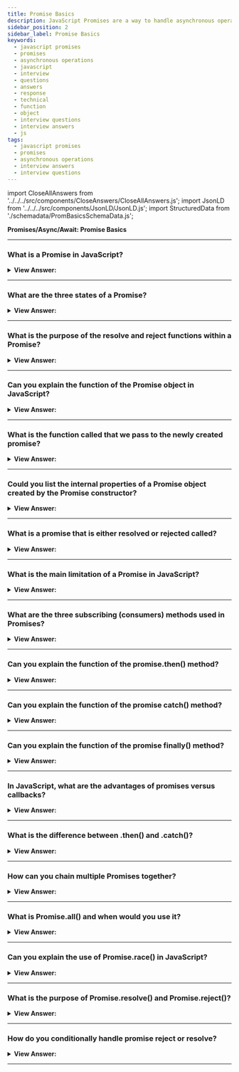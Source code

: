 ```yaml
---
title: Promise Basics
description: JavaScript Promises are a way to handle asynchronous operations in JavaScript.
sidebar_position: 2
sidebar_label: Promise Basics
keywords:
  - javascript promises
  - promises
  - asynchronous operations
  - javascript
  - interview
  - questions
  - answers
  - response
  - technical
  - function
  - object
  - interview questions
  - interview answers
  - js
tags:
  - javascript promises
  - promises
  - asynchronous operations
  - interview answers
  - interview questions
---
```


import CloseAllAnswers from '../../../src/components/CloseAnswers/CloseAllAnswers.js';
import JsonLD from '../../../src/components/JsonLD/JsonLD.js';
import StructuredData from './schemadata/PromBasicsSchemaData.js';

<JsonLD data={StructuredData} />

<head>
  <title>Promise Basics | JavaScript Frontend Phone Interview Answers</title>
</head>

**Promises/Async/Await: Promise Basics**

<CloseAllAnswers />

---

### What is a Promise in JavaScript?

<details>
  <summary><strong>View Answer:</strong></summary>
  <div>
  <div><strong>Interview Response:</strong> A Promise is a JavaScript object representing the eventual completion (or failure) of an asynchronous operation and its resulting value.
  </div><br />
  <div><strong className="codeExample">Code Example:</strong><br /><br />

  <div></div>

```js
let promise = new Promise(function(resolve, reject) {
  // a mock async action using setTimeout
  setTimeout(function() {
    resolve('Hello world!'); // The async operation was successful
  }, 1000);
});

promise.then(function(successMessage) {
  // successMessage is whatever we passed in the resolve(...) function above.
  console.log(successMessage);
}, function(errorMessage) {
  // errorMessage is whatever we passed in the reject(...) function above.
  console.log(errorMessage);
});
```

  </div>
  </div>
</details>

---

### What are the three states of a Promise?

<details>
  <summary><strong>View Answer:</strong></summary>
  <div>
  <div><strong>Interview Response:</strong> The three states are pending, fulfilled (resolved), and rejected.
  </div><br />
  <div><strong className="codeExample">Technical Details:</strong><br />

  <div></div>

1. **Pending**: The Promise's outcome hasn't yet been determined, because the asynchronous operation that will produce its result hasn't completed yet.

2. **Fulfilled**: The asynchronous operation completed successfully, and the Promise's resulting value is now available.

3. **Rejected**: The asynchronous operation failed, and the Promise will never be fulfilled. In the rejected state, a Promise has a reason that indicates why the operation failed.

It's important to note that a Promise is only pending before it is either fulfilled or rejected. Once a Promise has been fulfilled or rejected, it becomes settled and its state can't change. The Promise's value or reason, once set, can't change either.

  </div>
  </div>
</details>

---

### What is the purpose of the resolve and reject functions within a Promise?

<details>
  <summary><strong>View Answer:</strong></summary>
  <div>
  <div><strong>Interview Response:</strong> The resolve and reject are used to settle the Promise's outcome. resolve fulfills the Promise with a value, while reject rejects it with a reason.
  </div><br />
  <div><strong className="codeExample">Code Example:</strong><br /><br />

  <div></div>

Here's an example of using resolve:

```js
let promise = new Promise(function(resolve, reject) {
  setTimeout(() => resolve("Operation successful"), 1000);
});

promise.then(value => console.log(value));  // logs "Operation successful" after 1 second
```

Here's an example of using reject:

```js
let promise = new Promise(function(resolve, reject) {
  setTimeout(() => reject(new Error("Operation failed")), 1000);
});

promise.catch(error => console.log(error));  // logs "Error: Operation failed" after 1 second
```

  </div>
  </div>
</details>

---

### Can you explain the function of the Promise object in JavaScript?

<details>
  <summary><strong>View Answer:</strong></summary>
  <div>
  <div><strong>Interview Response:</strong> A promise is an object that may produce a single value later in the future: either a resolved value or a reason that it goes unresolved, an error. A promise may be in one of 3 possible states: fulfilled, rejected, or pending. Promise users can attach callbacks to handle the fulfilled value or the reason for rejection.</div><br />
  <div><strong>Technical Response:</strong> The Promise object represents the eventual completion (or failure) of an asynchronous operation and its resulting value. A Promise is a proxy for a value not necessarily known when the promise gets created. It enables you to attach handlers with an asynchronous operation to provide a success or failure result. This process lets asynchronous methods return values like synchronous methods: instead of immediately returning the final value, the method returns a promise to supply the value later. A Promise is in one of three states, including pending, fulfilled, and rejected. The pending state is the initial state, neither fulfilled nor rejected. The fulfilled state means that the operation was ultimately successful, and the rejected state means that there was an apparent failure.
  </div><br />
  <div><strong className="codeExample">Code Example:</strong><br /><br />

  <div></div>

```js
let promise = new Promise(function (resolve, reject) {
  // executor or producer
});
```

  </div>
  </div>
</details>

---

### What is the function called that we pass to the newly created promise?

<details>
  <summary><strong>View Answer:</strong></summary>
  <div>
  <div><strong>Interview Response:</strong> The executor is the function that gets supplied to a new Promise. The executor launches automatically when a new Promise gets produced. It includes the generating code, which, provided no errors occur, should finally create the outcome. When the attempt gets made, it calls to resolve if it was successful or reject if there was an issue.</div><br />
  <div><strong>Technical Response:</strong> The executor is the function that gets supplied to a new Promise. The executor launches automatically when a new Promise gets produced. It contains the code that eventually provides the result. Its arguments resolve and reject JavaScript callbacks, and only the executor gets access to our code. When the executor receives the result, whether early or late, it should call one of these callbacks (resolve, reject). Successful completion with the outcome value gets characterized as resolved. If an error occurs, Reject includes the Error object and executes it. To summarize, the executor is a program that runs automatically and attempts to perform a job. When the attempt gets made, it calls to resolve if it was successful or reject if there was an issue.
  </div><br />
  <div><strong className="codeExample">Code Example:</strong><br /><br />

  <div></div>

```js
let promise = new Promise(function (resolve, reject) {
  // executor or producer
});
```

  </div>
  </div>
</details>

---

### Could you list the internal properties of a Promise object created by the Promise constructor?

<details>
  <summary><strong>View Answer:</strong></summary>
  <div>
  <div><strong>Interview Response:</strong> The promise object contains four internal properties, including state and result. The state is initially "pending", then changes to either "fulfilled" when resolve is called or "rejected" when reject is called. The result property is initially undefined, then changes to value when resolve(value) gets called or an error when the reject(error) gets called. So, the executor eventually moves the promise to one of these states.
</div><br />
  <div><strong className="codeExample">Code Example:</strong><br /><br />

  <div></div>

```js
// Example: RESOLVE
let promise = new Promise(function (resolve, reject) {
  // the function is executed automatically when the promise is constructed

  // after 1 second signal that the job is done with the result "done"
  setTimeout(() => resolve('done'), 1000);
});

// Example: REJECT
let promise = new Promise(function (resolve, reject) {
  // after 1 second signal that the job is finished with an error
  setTimeout(() => reject(new Error('Whoops!')), 1000);
});
```

  </div>
  </div>
</details>

---

### What is a promise that is either resolved or rejected called?

<details>
  <summary><strong>View Answer:</strong></summary>
  <div>
  <div><strong>Interview Response:</strong> A promise that is either resolved or rejected is called “settled” instead of an initially “pending” promise.
</div>
  </div>
</details>

---

### What is the main limitation of a Promise in JavaScript?

<details>
  <summary><strong>View Answer:</strong></summary>
  <div>
  <div><strong>Interview Response:</strong> The main limitation is that there can be only a single result or error. The executor should call only one resolve or one reject. Any state change is final; all further resolve calls and `reject` are ignored. The idea is that a job done by the executor may have only one result or an error. Also, resolve/reject excepts only one argument (or none) and ignores additional arguments.
</div><br />
  <div><strong className="codeExample">Code Example:</strong><br /><br />

  <div></div>

```js
let promise = new Promise(function (resolve, reject) {
  resolve('done');

  reject(new Error('…')); // ignored
  setTimeout(() => resolve('…')); // ignored
});
```

  </div>
  </div>
</details>

---

### What are the three subscribing (consumers) methods used in Promises?

<details>
  <summary><strong>View Answer:</strong></summary>
  <div>
  <div><strong>Interview Response:</strong> The three subscribing methods used in Promises are `.then()` for handling fulfilled promises, `.catch()` for handling rejected promises, and `.finally()` that always executes regardless of fulfillment or rejection.
</div>
  </div>
</details>

---

### Can you explain the function of the promise.then() method?

<details>
  <summary><strong>View Answer:</strong></summary>
  <div>
  <div><strong>Interview Response:</strong> The then() method in JavaScript is used to attach callbacks that handle resolved values from a Promise, allowing you to process the results of successful asynchronous operations in a chainable manner.</div><br />
  <div><strong>Technical Response:</strong> The then() method returns a Promise. It takes up to two arguments: callback functions for the success and failure cases of the Promise. The first argument of .then is a function that runs when the promise is `resolved` and receives the result. The second argument of .then is a function that runs when the promise is `rejected` and receives the error. If we are interested only in errors, we can use null as the first argument ( .then(null, errorHandlingFunction); ). The then method/function returns a Promise which allows for method chaining.
  </div><br />
  <div><strong className="codeExample">Code Example:</strong><br /><br />

<strong>Syntax: </strong> promise.then(onFulfilled[, onRejected]);<br /><br />

  <div></div>

```js
let promise = new Promise(function (resolve, reject) {
  setTimeout(() => resolve('done!'), 1000);
});

// resolve runs the first function in .then
promise.then(
  (result) => console.log(result), // shows "done!" after 1 second
  (error) => console.log(error) // doesn't run
);

///////////////////////////////////

let promise2 = new Promise(function (resolve, reject) {
  babab;
});

// error runs the first function in .then
promise2.then(
  (result) => console.log(result), // doesn't run
  (error) => console.log(error.name) // returns ReferenceError
);
```

---

:::note
If we are interested only in errors, we can use null as the first argument ( .then(null, errorHandlingFunction); ). The then method/function returns a Promise which allows for method chaining.
:::

  </div>
  </div>
</details>

---

### Can you explain the function of the promise catch() method?

<details>
  <summary><strong>View Answer:</strong></summary>
  <div>
  <div><strong>Interview Response:</strong> The catch() method in JavaScript is used to attach error-handling callbacks to a Promise, allowing you to catch and handle rejected errors from asynchronous operations in a clean and chainable manner.</div><br />
  <div><strong>Technical Response:</strong> The catch() method returns a Promise and deals with rejected cases only. It behaves the same as calling Promise.prototype.then(undefined, onRejected) (in fact, calling obj.catch(onRejected) internally calls obj.then(undefined, onRejected)). This means that you have to provide an onRejected function even if you want to fall back to an undefined result value - for example obj.catch(() => &#123;&#125;).
  </div><br />
  <div><strong className="codeExample">Code Example:</strong><br /><br />

<strong>Syntax: </strong> promise.catch(onRejected);<br /><br />

  <div></div>

```js
let promise = new Promise((resolve, reject) => {
  setTimeout(() => reject(new Error('Whoops!')), 1000);
});

// .catch(f) is the same as promise.then(null, f)
promise.catch(console.log); // shows "Error: Whoops!" after 1 second
```

  </div>
  </div>
</details>

---

### Can you explain the function of the promise finally() method?

<details>
  <summary><strong>View Answer:</strong></summary>
  <div>
  <div><strong>Interview Response:</strong> The finally() method in JavaScript is used to attach callbacks that execute regardless of a Promise's outcome, allowing you to run cleanup or follow-up code after both successful resolution and error rejection.</div><br />
  <div><strong>Technical Response:</strong> Just like there is a 'finally' clause in a standard try &#123;...&#125; catch &#123;...&#125;, there is a 'finally' clause in promises. Finally, the finally() function yields a Promise. The provided callback function gets performed when the promise resolves to be fulfilled or denied. Once the Promise has dealt with, the executing code can determine if the promise gets successfully set to fulfilled or denied. The call.finally(f) is identical to.then(f, f) in that f is always executed when the promise resolves: resolve or reject. Finally, a decent handler for cleaning up, such as halting our loading indicators because they are no longer required, regardless of the outcome.
  </div><br />
  <div><strong className="codeExample">Code Example:</strong><br /><br />

<strong>Syntax: </strong> promise.finally(onFinally);<br /><br />

  <div></div>

```js
new Promise((resolve, reject) => {
  setTimeout(() => resolve('result'), 2000);
})
  .finally(() => console.log('Promise ready'))
  .then((result) => console.log(result)); // <-- .then handles the result
```

---

:::note
We use it to perform cleanup tasks once the promise settles, as it always executes irrespective of whether the promise is fulfilled or rejected.
:::

  </div>
  </div>
</details>

---

### In JavaScript, what are the advantages of promises versus callbacks?

<details>
  <summary><strong>View Answer:</strong></summary>
  <div>
  <div><strong>Interview Response:</strong> Promises allow us to do things in the natural order. We can call .then on a Promise as many times as we want. Each time we add a new subscribing function to the “subscription list”, it returns a new promise. This approach allows us to chain our promises without the limitations of a callback. We can immediately see a few benefits over the callback-based pattern. So, promises give us better code flow and flexibility.
</div><br />
  <div><strong className="codeExample">Code Example:</strong><br /><br />

<strong>Syntax: </strong> promise.finally(onFinally);<br /><br />

  <div></div>

```js
new Promise((resolve, reject) => {
  setTimeout(() => resolve('result'), 2000);
})
  .finally(() => console.log('Promise ready'))
  .then((result) => console.log(result)); // <-- .then handles the result
```

  </div>
  </div>
</details>

---

### What is the difference between .then() and .catch()?

<details>
  <summary><strong>View Answer:</strong></summary>
  <div>
  <div><strong>Interview Response:</strong> The .then() is used for handling fulfilled Promises, while .catch() is for handling rejected Promises.
  </div>
  </div>
</details>

---

### How can you chain multiple Promises together?

<details>
  <summary><strong>View Answer:</strong></summary>
  <div>
  <div><strong>Interview Response:</strong> You can chain Promises by returning a new Promise from a .then() or .catch() callback, allowing further chaining.
  </div><br />
  <div><strong className="codeExample">Code Example:</strong><br /><br />

  <div></div>

```js
let promise = new Promise((resolve, reject) => {
  setTimeout(() => resolve(1), 1000);
});

promise
  .then(result => {
    console.log(result); // 1
    return result * 2;
  })
  .then(result => {
    console.log(result); // 2
    return result * 2;
  })
  .then(result => {
    console.log(result); // 4
    return result * 2;
  });
```

  </div>
  </div>
</details>

---

### What is Promise.all() and when would you use it?

<details>
  <summary><strong>View Answer:</strong></summary>
  <div>
  <div><strong>Interview Response:</strong> Promise.all() is a method that takes an array of Promises and returns a single Promise that fulfills with an array of results when all input Promises fulfill.
  </div><br/>
  <div><strong>Technical Response:</strong> Promise.all() is a method in JavaScript that takes an iterable (like an array) of Promise objects and returns a new Promise that fulfills when all of the promises in the iterable have been fulfilled or rejects as soon as one of them rejects. The purpose of Promise.all() is to run multiple Promises in parallel and wait until all of them have finished. It's useful when you need to perform multiple independent asynchronous operations and want to wait until all of them have completed.
  </div><br />
  <div><strong className="codeExample">Code Example:</strong><br /><br />

  <div></div>

```js
const promises = [
  new Promise((resolve, reject) => {
    setTimeout(() => {
      resolve('Promise 1');
    }, 1000);
  }),
  new Promise((resolve, reject) => {
    setTimeout(() => {
      resolve('Promise 2');
    }, 2000);
  }),
];

const allPromises = Promise.all(promises);

allPromises.then((values) => {
  console.log(values); // ['Promise 1', 'Promise 2']
});
```

  </div>
  </div>
</details>

---

### Can you explain the use of Promise.race() in JavaScript?

<details>
  <summary><strong>View Answer:</strong></summary>
  <div>
  <div><strong>Interview Response:</strong> Promise.race() takes an array of Promises and returns a single Promise that settles with the value or reason of the first input Promise to settle.
  </div><br />
  <div><strong className="codeExample">Code Example:</strong><br /><br />

  <div></div>

```js
Promise.race([promise1, promise2, promise3]).then(function(value) {
  // do something with the value of the first promise that resolves
});
```

  </div>
  </div>
</details>

---

### What is the purpose of Promise.resolve() and Promise.reject()?

<details>
  <summary><strong>View Answer:</strong></summary>
  <div>
  <div><strong>Interview Response:</strong> Promise.resolve() and Promise.reject() are helper methods that return a fulfilled or rejected Promise, respectively, with the given value or reason.
  </div>
  </div>
</details>

---

### How do you conditionally handle promise reject or resolve?

<details>
  <summary><strong>View Answer:</strong></summary>
  <div>
  <div><strong>Interview Response:</strong> Use the then method for resolving, and catch for rejecting. Add conditional logic within these handlers to perform different actions based on the resolved value or reason for rejection.
  </div><br />
  <div><strong className="codeExample">Code Example:</strong><br /><br />

  <div></div>

```js
let promise = new Promise((resolve, reject) => {
  let value = /* some async operation */;
  if (value) resolve(value);
  else reject('error');
});

promise.then(result => {
  if (result > 10) console.log('High');
  else console.log('Low');
}).catch(error => {
  if (error === 'error') console.log('Failed');
});
```

  </div>
  </div>
</details>

---

